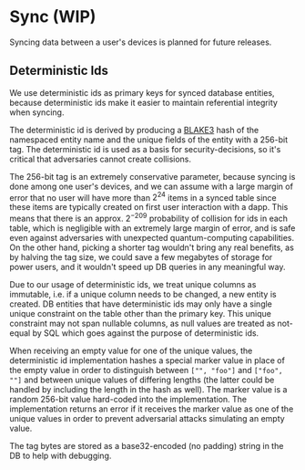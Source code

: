 # Sync (WIP)

Syncing data between a user's devices is planned for future releases.

## Deterministic Ids

We use deterministic ids as primary keys for synced database entities,
because deterministic ids make it easier to maintain referential integrity when
syncing.

The deterministic id is derived by producing a
[BLAKE3](https://github.com/BLAKE3-team/BLAKE3) hash of the namespaced entity
name and the unique fields of the entity with a 256-bit tag. The deterministic
id is used as a basis for security-decisions, so it's critical that adversaries
cannot create collisions.

The 256-bit tag is an extremely conservative parameter, because syncing is done
among one user's devices, and we can assume with a large margin of error that no
user will have more than $2^{24}$ items in a synced table since these items
are typically created on first user interaction with a dapp. This means that
there is an approx. $2^{-209}$ probability of collision for ids in each
table, which is negligible with an extremely large margin of error, and is safe
even against adversaries with unexpected quantum-computing capabilities. On the
other hand, picking a shorter tag wouldn't bring any real benefits, as by
halving the tag size, we could save a few megabytes of storage for power users,
and it wouldn't speed up DB queries in any meaningful way.

Due to our usage of deterministic ids, we treat unique columns as immutable,
i.e. if a unique column needs to be changed, a new entity is created. DB
entities that have deterministic ids may only have a single unique constraint on
the table other than the primary key. This unique constraint may not span
nullable columns, as null values are treated as not-equal by SQL which goes
against the purpose of deterministic ids.

When receiving an empty value for one of the unique values, the deterministic id
implementation hashes a special marker value in place of the empty value in
order to distinguish between `["", "foo"]`  and `["foo", ""]` and between unique
values of differing lengths (the latter could be handled by including the length
in the hash as well). The marker value is a random 256-bit value hard-coded into
the implementation. The implementation returns an error if it receives the
marker value as one of the unique values in order to prevent adversarial attacks
simulating an empty value.

The tag bytes are stored as a base32-encoded (no padding) string in the DB to
help with debugging.
